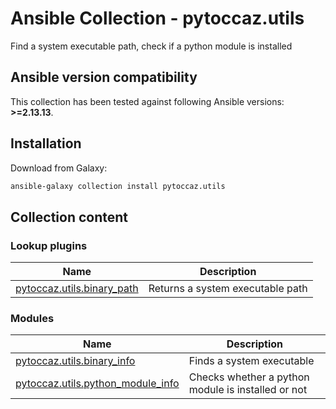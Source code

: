 # Ansible Collection - pytoccaz.utils

 Find a system executable path, check if a python module is installed

<!--start requires_ansible-->
## Ansible version compatibility

This collection has been tested against following Ansible versions: **>=2.13.13**.

<!--end requires_ansible-->

## Installation

Download from Galaxy:

```bash
ansible-galaxy collection install pytoccaz.utils
```

## Collection content

<!--start collection content-->
### Lookup plugins
Name | Description
--- | ---
[pytoccaz.utils.binary_path](https://github.com/pytoccaz/ansible_utils/blob/main/docs/pytoccaz.utils.binary_path_lookup.rst)|Returns a system executable path

### Modules
Name | Description
--- | ---
[pytoccaz.utils.binary_info](https://github.com/pytoccaz/ansible_utils/blob/main/docs/pytoccaz.utils.binary_info_module.rst)|Finds a system executable
[pytoccaz.utils.python_module_info](https://github.com/pytoccaz/ansible_utils/blob/main/docs/pytoccaz.utils.python_module_info_module.rst)|Checks whether a python module is installed or not

<!--end collection content-->
